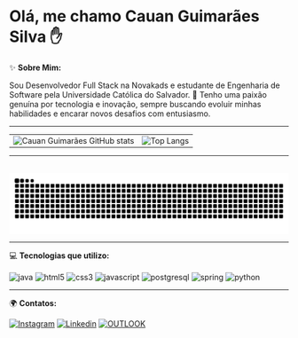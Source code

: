 # Olá, me chamo Cauan Guimarães Silva ✋

✨ **Sobre Mim:**

Sou Desenvolvedor Full Stack na Novakads e estudante de Engenharia de Software pela Universidade Católica do Salvador. 🚀 Tenho uma paixão genuína por tecnologia e inovação, sempre buscando evoluir minhas habilidades e encarar novos desafios com entusiasmo.

---

<table>
  <tr>
    <td>
      <img src="https://github-readme-stats.vercel.app/api?username=eucauann&show_icons=true&theme=dark" alt="Cauan Guimarães GitHub stats" />
    </td>
    <td>
      <img src="https://github-readme-stats.vercel.app/api/top-langs/?username=eucauann&theme=dark&layout=compact" alt="Top Langs" />
    </td>
  </tr>
</table>

---

<br>

<picture align="center">
  <source media="(prefers-color-scheme: dark)" srcset="https://raw.githubusercontent.com/eucauann/eucauann/output/github-contribution-grid-snake-dark.svg">
  <source media="(prefers-color-scheme: light)" srcset="https://raw.githubusercontent.com/eucauann/eucauann/output/github-contribution-grid-snake-dark.svg">
  <img align="center" alt="github contribution grid snake animation" src="https://raw.githubusercontent.com/eucauann/eucauann/output/github-contribution-grid-snake.svg">
</picture>

---

💻 **Tecnologias que utilizo:**

<div>
    <img align="center" alt="java" src="https://cdn.jsdelivr.net/gh/devicons/devicon/icons/java/java-original.svg" width="50" height="50"/>
    <img align="center" alt="html5" src="https://cdn.jsdelivr.net/gh/devicons/devicon/icons/html5/html5-original.svg" width="50" height="50"/>
    <img align="center" alt="css3" src="https://cdn.jsdelivr.net/gh/devicons/devicon/icons/css3/css3-original.svg" width="50" height="50"/>
    <img align="center" alt="javascript" src="https://cdn.jsdelivr.net/gh/devicons/devicon/icons/javascript/javascript-original.svg" width="50" height="50"/>
    <img align="center" alt="postgresql" src="https://cdn.jsdelivr.net/gh/devicons/devicon/icons/postgresql/postgresql-original.svg" width="50" height="50"/>
    <img align="center" alt="spring" src="https://cdn.jsdelivr.net/gh/devicons/devicon/icons/spring/spring-original.svg" width="50" height="50"/>
    <img align="center" alt="python" src="https://cdn.jsdelivr.net/gh/devicons/devicon/icons/python/python-original.svg" width="50" height="50"/>
</div>

---

🌍 **Contatos:**

[![Instagram](https://img.shields.io/badge/Instagram-E4405F?style=for-the-badge&logo=instagram&logoColor=white)](https://www.instagram.com/eucauann/)
[![Linkedin](https://img.shields.io/badge/LinkedIn-0077B5?style=for-the-badge&logo=linkedin&logoColor=white)](https://www.linkedin.com/in/eucauann/)
[![OUTLOOK](https://img.shields.io/badge/Microsoft_Outlook-0078D4?style=for-the-badge&logo=microsoft-outlook&logoColor=white)](mailto:cauanguimaraes@hotmail.com)
